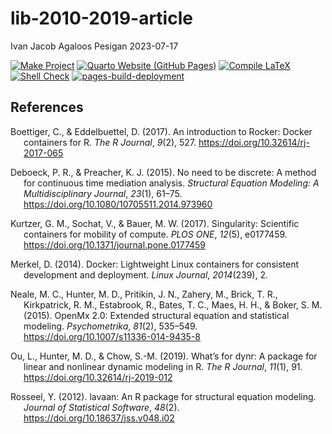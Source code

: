 lib-2010-2019-article
================
Ivan Jacob Agaloos Pesigan
2023-07-17

<!-- README.md is generated from .setup/readme/README.Rmd. Please edit that file -->
<!-- badges: start -->

[![Make
Project](https://github.com/ijapesigan/lib-2010-2019-article/actions/workflows/make.yml/badge.svg)](https://github.com/ijapesigan/lib-2010-2019-article/actions/workflows/make.yml)
[![Quarto Website (GitHub
Pages)](https://github.com/ijapesigan/lib-2010-2019-article/actions/workflows/quarto-gh-pages.yml/badge.svg)](https://github.com/ijapesigan/lib-2010-2019-article/actions/workflows/quarto-gh-pages.yml)
[![Compile
LaTeX](https://github.com/ijapesigan/lib-2010-2019-article/actions/workflows/latex.yml/badge.svg)](https://github.com/ijapesigan/lib-2010-2019-article/actions/workflows/latex.yml)
[![Shell
Check](https://github.com/ijapesigan/lib-2010-2019-article/actions/workflows/shellcheck.yml/badge.svg)](https://github.com/ijapesigan/lib-2010-2019-article/actions/workflows/shellcheck.yml)
[![pages-build-deployment](https://github.com/ijapesigan/lib-2010-2019-article/actions/workflows/pages/pages-build-deployment/badge.svg)](https://github.com/ijapesigan/lib-2010-2019-article/actions/workflows/pages/pages-build-deployment)
<!-- badges: end -->

## References

<div id="refs" class="references csl-bib-body hanging-indent"
line-spacing="2">

<div id="ref-Boettiger-Eddelbuettel-2017" class="csl-entry">

Boettiger, C., & Eddelbuettel, D. (2017). An introduction to Rocker:
Docker containers for R. *The R Journal*, *9*(2), 527.
<https://doi.org/10.32614/rj-2017-065>

</div>

<div id="ref-Deboeck-Preacher-2015" class="csl-entry">

Deboeck, P. R., & Preacher, K. J. (2015). No need to be discrete: A
method for continuous time mediation analysis. *Structural Equation
Modeling: A Multidisciplinary Journal*, *23*(1), 61–75.
<https://doi.org/10.1080/10705511.2014.973960>

</div>

<div id="ref-Kurtzer-Sochat-Bauer-2017" class="csl-entry">

Kurtzer, G. M., Sochat, V., & Bauer, M. W. (2017). Singularity:
Scientific containers for mobility of compute. *PLOS ONE*, *12*(5),
e0177459. <https://doi.org/10.1371/journal.pone.0177459>

</div>

<div id="ref-Merkel-2014" class="csl-entry">

Merkel, D. (2014). Docker: Lightweight Linux containers for consistent
development and deployment. *Linux Journal*, *2014*(239), 2.

</div>

<div id="ref-Neale-Hunter-Pritikin-etal-2015" class="csl-entry">

Neale, M. C., Hunter, M. D., Pritikin, J. N., Zahery, M., Brick, T. R.,
Kirkpatrick, R. M., Estabrook, R., Bates, T. C., Maes, H. H., & Boker,
S. M. (2015). OpenMx 2.0: Extended structural equation and statistical
modeling. *Psychometrika*, *81*(2), 535–549.
<https://doi.org/10.1007/s11336-014-9435-8>

</div>

<div id="ref-Ou-Hunter-Chow-2019" class="csl-entry">

Ou, L., Hunter, M. D., & Chow, S.-M. (2019). What’s for
<span class="nocase">dynr</span>: A package for linear and nonlinear
dynamic modeling in R. *The R Journal*, *11*(1), 91.
<https://doi.org/10.32614/rj-2019-012>

</div>

<div id="ref-Rosseel-2012" class="csl-entry">

Rosseel, Y. (2012). <span class="nocase">lavaan</span>: An R package for
structural equation modeling. *Journal of Statistical Software*,
*48*(2). <https://doi.org/10.18637/jss.v048.i02>

</div>

</div>
